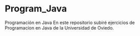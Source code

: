 # Program_Java
Programación en Java
En este repositorio  subiré ejercicios de Programacion en Java de la Universidad de Oviedo.

